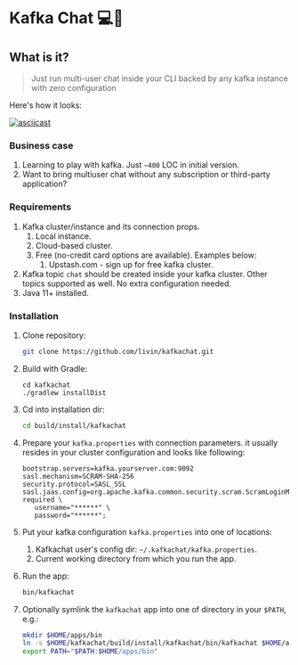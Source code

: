 # Kafka Chat 💻💎

## What is it?
> Just run multi-user chat inside your CLI
> backed by any kafka instance with zero configuration

Here's how it looks:

[![asciicast](https://asciinema.org/a/624566.svg)](https://asciinema.org/a/624566)

### Business case
1. Learning to play with kafka. Just `~400` LOC in initial version.
2. Want to bring multiuser chat without any subscription or third-party application?

### Requirements
1. Kafka cluster/instance and its connection props.
    1. Local instance.
    2. Cloud-based cluster.
    3. Free (no-credit card options are available). Examples below:
       1. Upstash.com - sign up for free kafka cluster.
2. Kafka topic `chat` should be created inside your kafka cluster. Other topics supported as well. 
No extra configuration needed.
3. Java 11+ installed.

### Installation

1. Clone repository:
   ```bash
   git clone https://github.com/livin/kafkachat.git
   ```
2. Build with Gradle:
   ```
   cd kafkachat
   ./gradlew installDist
   ```
3. Cd into installation dir:
   ```bash
   cd build/install/kafkachat
   ```
4. Prepare your `kafka.properties` with connection parameters. it usually resides
in your cluster configuration and looks like following:
   ```
   bootstrap.servers=kafka.yourserver.com:9092
   sasl.mechanism=SCRAM-SHA-256
   security.protocol=SASL_SSL
   sasl.jaas.config=org.apache.kafka.common.security.scram.ScramLoginModule required \
      username="******" \
      password="******";
   ```
5. Put your kafka configuration `kafka.properties`
   into one of locations:
   1. Kafkachat user's config dir: `~/.kafkachat/kafka.properties`.
   2. Current working directory from which you run the app.
   
6. Run the app:
   ```bash
   bin/kafkachat
   ```
7. Optionally symlink the `kafkachat` app into one of directory in your `$PATH`, e.g.:
   ```bash
   mkdir $HOME/apps/bin
   ln -s $HOME/kafkachat/build/install/kafkachat/bin/kafkachat $HOME/apps/bin
   export PATH="$PATH:$HOME/apps/bin"
   ```